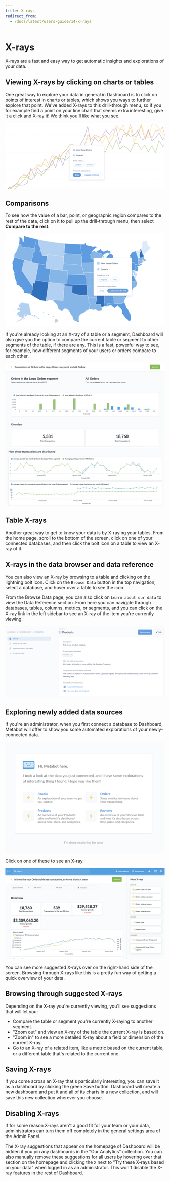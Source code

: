 ```yaml
---
title: X-rays
redirect_from:
  - /docs/latest/users-guide/14-x-rays
---
```


# X-rays

X-rays are a fast and easy way to get automatic insights and explorations of your data.

## Viewing X-rays by clicking on charts or tables

One great way to explore your data in general in Dashboard is to click on points of interest in charts or tables, which shows you ways to further explore that point. We've added X-rays to this drill-through menu, so if you for example find a point on your line chart that seems extra interesting, give it a click and X-ray it! We think you'll like what you see.

![X-ray action in drill-through menu](./images/drill-through.png)

## Comparisons

To see how the value of a bar, point, or geographic region compares to the rest of the data, click on it to pull up the drill-through menu, then select **Compare to the rest**.

![Compare menu](./images/x-ray-compare-popover.png)

If you're already looking at an X-ray of a table or a segment, Dashboard will also give you the option to compare the current table or segment to other segments of the table, if there are any. This is a fast, powerful way to see, for example, how different segments of your users or orders compare to each other.

![Comparison](./images/x-ray-comparison-1.png)
![Comparison](./images/x-ray-comparison-2.png)

## Table X-rays

Another great way to get to know your data is by X-raying your tables. From the home page, scroll to the bottom of the screen, click on one of your connected databases, and then click the bolt icon on a table to view an X-ray of it.

## X-rays in the data browser and data reference

You can also view an X-ray by browsing to a table and clicking on the lightning bolt icon. Click on the `Browse Data` button in the top navigation, select a database, and hover over a table to see the icon.

From the Browse Data page, you can also click on `Learn about our data` to view the Data Reference section. From here you can navigate through databases, tables, columns, metrics, or segments, and you can click on the X-ray link in the left sidebar to see an X-ray of the item you're currently viewing.

![Data Reference X-ray](./images/data-reference.png)

## Exploring newly added data sources

If you're an administrator, when you first connect a database to Dashboard, Metabot will offer to show you some automated explorations of your newly-connected data.

![X-ray example](./images/suggestions.png)

Click on one of these to see an X-ray.

![X-ray example](./images/x-rays-browse.png)

You can see more suggested X-rays over on the right-hand side of the screen. Browsing through X-rays like this is a pretty fun way of getting a quick overview of your data.

## Browsing through suggested X-rays

Depending on the X-ray you're currently viewing, you'll see suggestions that will let you:

- Compare the table or segment you're currently X-raying to another segment.
- "Zoom out" and view an X-ray of the table the current X-ray is based on.
- "Zoom in" to see a more detailed X-ray about a field or dimension of the current X-ray.
- Go to an X-ray of a related item, like a metric based on the current table, or a different table that's related to the current one.

## Saving X-rays

If you come across an X-ray that's particularly interesting, you can save it as a dashboard by clicking the green Save button. Dashboard will create a new dashboard and put it and all of its charts in a new collection, and will save this new collection wherever you choose.

## Disabling X-rays

If for some reason X-rays aren't a good fit for your team or your data, administrators can turn them off completely in the general settings area of the Admin Panel.

The X-ray suggestions that appear on the homepage of Dashboard will be hidden if you pin any dashboards in the "Our Analytics" collection. You can also manually remove these suggestions for all users by hovering over that section on the homepage and clicking the `X` next to "Try these X-rays based on your data" when logged in as an administrator. This won't disable the X-ray features in the rest of Dashboard.
